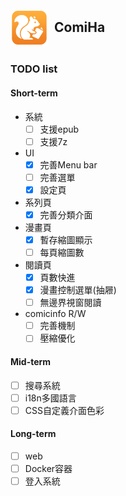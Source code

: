 <h2 align="center" style="display: flex; align-items: center; gap: 10px;">
  <img src="/build/appicon.png?raw=true" width="60" height="60" style="vertical-align: middle;" />
  <p/>
  ComiHa
</h2>



### TODO list

#### Short-term
- 系統
  - [ ] 支援epub
  - [ ] 支援7z
- UI
  - [X] 完善Menu bar
  - [ ] 完善選單
  - [X] 設定頁
- 系列頁
  - [X] 完善分類介面
- 漫畫頁
  - [X] 暫存縮圖顯示
  - [ ] 每頁縮圖數
- 閱讀頁
  - [X] 頁數快進
  - [X] 漫畫控制選單(抽屜)
  - [ ] 無邊界視窗閱讀
- comicinfo R/W
  - [ ] 完善機制
  - [ ] 壓縮優化

#### Mid-term
- [ ] 搜尋系統
- [ ] i18n多國語言
- [ ] CSS自定義介面色彩

#### Long-term
- [ ] web
- [ ] Docker容器
- [ ] 登入系統
